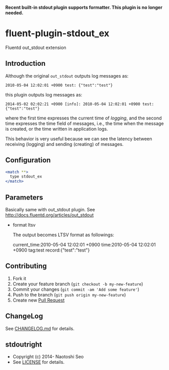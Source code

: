 **Recent built-in stdout plugin supports formatter. This plugin is no longer needed.**

# fluent-plugin-stdout_ex


Fluentd out\_stdout extension

## Introduction

Although the original `out_stdout` outputs log messages as:

```
2010-05-04 12:02:01 +0900 test: {"test":"test"}
```

this plugin outputs log messages as:

```
2014-05-02 02:02:21 +0900 [info]: 2010-05-04 12:02:01 +0900 test: {"test":"test"}
```

where the first time expresses the current time of *logging*, and the second time expresses the time field of messages, i.e., 
the time when the message is created, or the time written in application logs.

This behavior is very useful because we can see the latency between receiving (logging) and sending (creating) of messages.

## Configuration

```apache
<match **>
  type stdout_ex
</match>
```

## Parameters

Basically same with out\_stdout plugin. See http://docs.fluentd.org/articles/out_stdout

* format ltsv

   The output becomes LTSV format as followings:
    
   current_time:2010-05-04 12:02:01 +0900    time:2010-05-04 12:02:01 +0900    tag:test    record:{"test":"test"}

## Contributing

1. Fork it
2. Create your feature branch (`git checkout -b my-new-feature`)
3. Commit your changes (`git commit -am 'Add some feature'`)
4. Push to the branch (`git push origin my-new-feature`)
5. Create new [Pull Request](../../pull/new/master)

## ChangeLog

See [CHANGELOG.md](CHANGELOG.md) for details.

## stdoutright

* Copyright (c) 2014- Naotoshi Seo
* See [LICENSE](LICENSE) for details.
